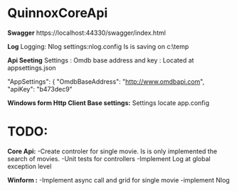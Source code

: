 # QuinnoxCoreApi
 
**Swagger** 
https://localhost:44330/swagger/index.html

**Log**
Logging: Nlog
settings:nlog.config
Is is saving on c:\temp

**Api Seeting**
Settings :
Omdb base address and key :
Located at  appsettings.json

  "AppSettings": {
    "OmdbBaseAddress": "http://www.omdbapi.com",
    "apiKey": "b473dec9"



**Windows form Http Client Base settings:**
Settings locate app.config

<add key="baseAddress" value="https://localhost:44330/api/"/>


# TODO:
**Core Api:** 
        -Create controler for single movie. Is is only implemented the search of movies.
        -Unit tests for controllers
        -Implement Log at global exception level

**Winform :** 
        -Implement async call and grid for single movie
        -implement Nlog


